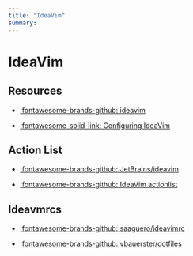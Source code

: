 ```yaml
---
title: "IdeaVim"
summary: 
---
```


IdeaVim
===

Resources
---

- [:fontawesome-brands-github: ideavim](https://github.com/JetBrains/ideavim)

- [:fontawesome-solid-link: Configuring IdeaVim](https://medium.com/@danidiaz/configuring-ideavimrc-de16a4da0715)

Action List
---

- [:fontawesome-brands-github: JetBrains/ideavim](https://github.com/JetBrains/ideavim/blob/master/src/com/maddyhome/idea/vim/package-info.java)

- [:fontawesome-brands-github: IdeaVim actionlist](https://gist.github.com/zchee/9c78f91cc5ad771c1f5d)

Ideavmrcs
---

- [:fontawesome-brands-github: saaguero/ideavimrc](https://github.com/saaguero/ideavimrc/blob/master/.ideavimrc)

- [:fontawesome-brands-github: vbauerster/dotfiles](https://github.com/vbauerster/dotfiles/blob/master/ideavimrc)
